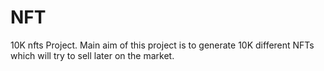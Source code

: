 # NFT
10K nfts Project. Main aim of this project is to generate 10K different NFTs which will try to sell later on the market.
